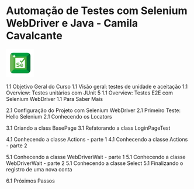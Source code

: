 # Automação de Testes com Selenium WebDriver e Java - Camila Cavalcante

![alt text](image.png)

1.1 Objetivo Geral do Curso
1.1 Visão geral: testes de unidade e aceitação
1.1 Overview: Testes unitários com JUnit 5
1.1 Overview: Testes E2E com Selenium WebDriver
1.1 Para Saber Mais

2.1 Configuração do Projeto com Selenium WebDriver
2.1 Primeiro Teste: Hello Selenium
2.1 Conhecendo os Locators

3.1 Criando a class BasePage
3.1 Refatorando a class LoginPageTest

4.1 Conhecendo a classe Actions - parte 1
4.1 Conhecendo a classe Actions - parte 2

5.1 Conhecendo a classe WebDriverWait - parte 1
5.1 Conhecendo a classe WebDriverWait - parte 2
5.1 Conhecendo a classe Select
5.1 Finalizando o registro de uma nova conta

6.1 Próximos Passos
